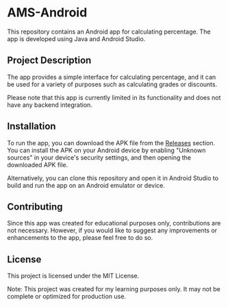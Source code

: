 # AMS-Android

This repository contains an Android app for calculating percentage. The app is developed using Java and Android Studio.

## Project Description

The app provides a simple interface for calculating percentage, and it can be used for a variety of purposes such as calculating grades or discounts.

Please note that this app is currently limited in its functionality and does not have any backend integration.

## Installation

To run the app, you can download the APK file from the [Releases](https://github.com/AnmolDh/AMS-Android/releases) section. You can install the APK on your Android device by enabling "Unknown sources" in your device's security settings, and then opening the downloaded APK file.

Alternatively, you can clone this repository and open it in Android Studio to build and run the app on an Android emulator or device.

## Contributing

Since this app was created for educational purposes only, contributions are not necessary. However, if you would like to suggest any improvements or enhancements to the app, please feel free to do so.

## License

This project is licensed under the MIT License.

Note: This project was created for my learning purposes only. It may not be complete or optimized for production use.
